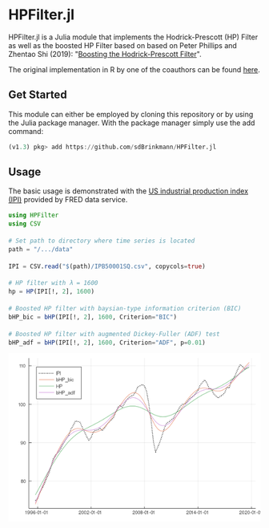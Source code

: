 HPFilter.jl
=====================

HPFilter.jl is a Julia module that implements the Hodrick-Prescott (HP) Filter as well as the 
boosted HP Filter based on based on Peter Phillips and Zhentao Shi (2019): "[Boosting the Hodrick-Prescott Filter](https://arxiv.org/abs/1905.00175)".

The original implementation in R by one of the coauthors can be found [here](https://github.com/zhentaoshi/Boosted_HP_filter).

Get Started
-----------------
This module can either be employed  by cloning this repository or by using the Julia package manager.
With the package manager simply use the add command:
```Julia
(v1.3) pkg> add https://github.com/sdBrinkmann/HPFilter.jl
```

Usage
----------------
The basic usage is demonstrated with the [US industrial production index (IPI)](https://fred.stlouisfed.org/series/IPB50001SQ) provided by FRED data service.

```Julia
using HPFilter
using CSV

# Set path to directory where time series is located
path = "/.../data"

IPI = CSV.read("$(path)/IPB50001SQ.csv", copycols=true)

# HP filter with λ = 1600
hp = HP(IPI[!, 2], 1600)

# Boosted HP filter with baysian-type information criterion (BIC)
bHP_bic = bHP(IPI[!, 2], 1600, Criterion="BIC")

# Boosted HP filter with augmented Dickey-Fuller (ADF) test 
bHP_adf = bHP(IPI[!, 2], 1600, Criterion="ADF", p=0.01)
```

![HP Results](IPI_HP.png "Plotted Results")

